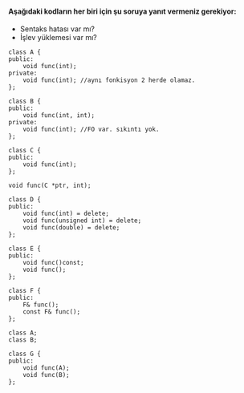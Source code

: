 #### Aşağıdaki kodların her biri için şu soruya yanıt vermeniz gerekiyor:

+ Sentaks hatası var mı?
+ İşlev yüklemesi var mı?


```
class A {
public:
	void func(int);
private:
	void func(int); //aynı fonkisyon 2 herde olamaz.
};
```

```
class B {
public:
	void func(int, int);
private:
	void func(int); //FO var. sıkıntı yok.
};
```


```
class C {
public:
	void func(int);
};

void func(C *ptr, int);
```


```
class D {
public:
	void func(int) = delete;
	void func(unsigned int) = delete;
	void func(double) = delete;
};
```


```
class E {
public:
	void func()const;
	void func();
};
```


```
class F {
public:
	F& func();
	const F& func();
};
```


```
class A;
class B;

class G {
public:
	void func(A);
	void func(B);
};
```
